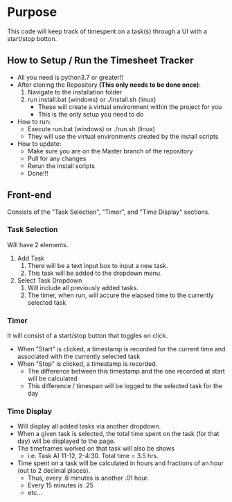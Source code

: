 # Purpose

This code will keep track of timespent on a task(s) through a UI with a start/stop botton.

## How to Setup / Run the Timesheet Tracker
* All you need is python3.7 or greater!! 
* After cloning the Repository **(This only needs to be done once)**:
    1. Navigate to the installation folder
    2. run install.bat (windows) or ./install.sh (linux)
        * These will create a virtual environment within the project for you
        * This is the only setup you need to do
* How to run:
    * Execute run.bat (windows) or ./run.sh (linux)
    * They will use the virtual environments created by the install scripts
* How to update:
    * Make sure you are on the Master branch of the repository
    * Pull for any changes
    * Rerun the install scripts
    * Done!!!

## Front-end

Consists of the "Task Selection", "Timer", and "Time Display" sections.

### Task Selection

Will have 2 elements. 

1. Add Task
    1. There will be a text input box to input a new task. 
    2. This task will be added to the dropdown menu.
2. Select Task Dropdown
    1. Will include all previously added tasks.
    2. The timer, when run, will accure the elapsed time to the currently selected task

### Timer

It will consist of a start/stop button that toggles on click.

* When "Start" is clicked, a timestamp is recorded for the current time and associated with the currently selected task
* When "Stop" is clicked, a timestamp is recorded.
    * The difference between this timestamp and the one recorded at start will be calculated
    * This difference / timespan will be logged to the selected task for the day


### Time Display

* Will display all added tasks via another dropdown. 
* When a given task is selected, the total time spent on the task (for that day) will be displayed to the page.
* The timeframes worked on that task will also be shows 
    * i.e. Task A) 11-12, 2-4:30. Total time = 3.5 hrs.
* Time spent on a task will be calculated in hours and fractions of an hour (out to 2 decimal places).
    * Thus, every .6 minutes is another .01 hour.
    * Every 15 minutes is .25
    * etc...
